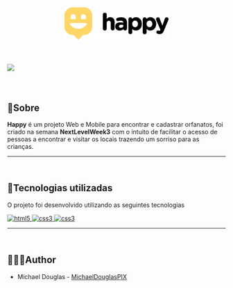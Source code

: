<h1 align="center">
    <img src="./public/images/logo-black.svg" width="240px">
</h1>

<h1>
    <img src="https://ik.imagekit.io/michaeldouglas/happy_index_GdAszxpFu.PNG">
</h1>
</br>

## 📜Sobre

**Happy** é um projeto Web e Mobile para encontrar e cadastrar orfanatos, foi criado na semana **NextLevelWeek3** com o intuito de facilitar o acesso de pessoas a encontrar e visitar os locais trazendo um sorriso para as crianças.   

---
</br>

## 🚀Tecnologias utilizadas
O projeto foi desenvolvido  utilizando as seguintes tecnologias
<p>
    <a href="https://developer.mozilla.org/pt-BR/docs/Web/HTML/HTML5" target="-blank" title="HTML5">
    <img 
    src="https://devicon.dev/devicon.git/icons/html5/html5-original-wordmark.svg" alt="html5" 
    width="40" 
    height="40">
    </a>
    <a href="https://developer.mozilla.org/pt-BR/docs/Web/CSS" target="-blank" title="CSS3">
    <img 
    src="https://devicon.dev/devicon.git/icons/css3/css3-original-wordmark.svg" alt="css3" 
    width="40" 
    height="40">
    </a>
    <a href="https://developer.mozilla.org/pt-BR/docs/Web/CSS" target="-blank" title="CSS3">
    <img 
    src="https://devicon.dev/devicon.git/icons/javascript/javascript-original.svg" alt="css3" 
    width="40" 
    height="40">
    </a>
</p>

---
</br>

## 👨🏽‍💻Author
- Michael Douglas - [MichaelDouglasPIX](https://github.com/MichaelDouglasPIX)
